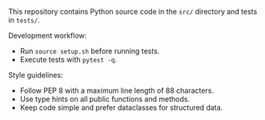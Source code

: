 This repository contains Python source code in the `src/` directory and tests in `tests/`.

Development workflow:
- Run `source setup.sh` before running tests.
- Execute tests with `pytest -q`.

Style guidelines:
- Follow PEP 8 with a maximum line length of 88 characters.
- Use type hints on all public functions and methods.
- Keep code simple and prefer dataclasses for structured data.
